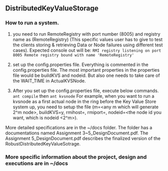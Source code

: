## DistributedKeyValueStorage
### How to run a system.
1. you need to run RemoteRegistry with port number (8005) and registry name as (RemoteRegistry) (This specific values user has to give to test the clients storing & retrieving Data or Node failures using different test cases).
  Expected console out will be: `RMI registry listening on port 8005 Remote registry bound with name 'RemoteRegistry'` 

2. set up the config.properties file. Everything is commented in the config.properties file. The most important properties in the properties file would be buildKVS and nodeid. But also one needs to take care of the WAIT_TIME in ActualKVSNode.

3. After you set up the config.properties file, execute below commands. 
  `ant compile` then `ant kvsnode`
For example, when you want to run a kvsnode as a first actual node in the ring before the Key Value Store system up, you need to setup the file (m=<any m which will generate 2^m node>, buildKVS=y, rmihost=<host name>, rmiport=<rmi port number>, nodeid=<the node id you want, which is nodeid <2^m>).

More detailed specifications are in the ~/docs folder. The folder has a documentations named Assignment 3~5_DesignDocument.pdf. The Assignment 5_DesignDocument.pdf describes the finalized version of the RobustDistributedKeyValueSotrage.

### More specific information about the project, design and executions are in ~/docs
